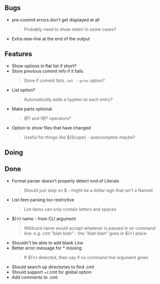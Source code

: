 ## Bugs

- pre-commit errors don't get displayed at all
    > Probably need to show stderr in some cases?
- Extra new-line at the end of the output

## Features

- Show options in flat list if short?
- Store previous commit info if it fails
    > Store if commit fails. `cmt --prev` option?
- List option?
    > Automatically adds a hyphen to each entry?
- Make parts optional
    > @? and !@? operators?
- Option to show files that have changed
    > Useful for things like ${Scope} - autocomplete maybe?

## Doing


## Done

- Format parser doesn't properly detect end of Literals
    > Should just stop on $ - might be a dollar sign that isn't a Named
- List item parsing too restrictive
    > List items can only contain letters and spaces
- ${*} name - from CLI argument
    > Wildcard name would accept whatever is passed in on command line: e.g. cmt "blah blah" - the "blah blah" goes in ${*} place
- Shouldn't be able to add blank Line
- Better error message for * missing
    > If ${*} detected, then say if no command line argument given
- Should search up directories to find .cmt
- Should support ~/.cmt for global option
- Add comments to .cmt
